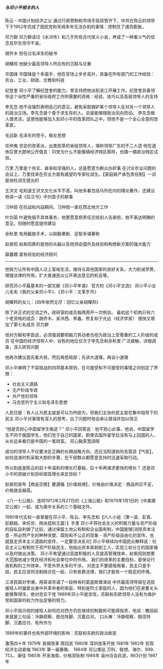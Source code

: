 #####  与邓小平相关的人
陈云 - 中国计划经济之父
通过行政管制和市场手段双管齐下，中共在陈云的领导下于1952年完成了国民党和军阀多年无法办到的事情：控制住了通货膨胀。

邓力群
邓力群读过《水浒传》和几乎所有古代侠义小说，养成了一种重义气的信念且毕生信守不渝。

胡乔木
担任过毛泽东的秘书

胡耀邦
他缺少最高领导人所应有的沉稳与庄重

华国锋
华国锋是个多面手，他在官场上步步高升，具备在所有部门的工作经验：农业、工业、财政、文教和科技

纪登奎
邓小平了解纪登奎的能力，曾支持把他派到浙江开展工作。纪登奎具备领导这个派性严重的省份政府工作所需要的资格：经验、技巧以及高层领导人的支持

李先念
他不会强烈表明自己的意见，避免采取拥护某个领导人反对另一个领导人的政治立场。李先念是个善于求生存的人，总是能够随政治风向而动。
李先念做人很灵活，这使他能够加入到邓小平的改革团队之中，但他不是一个全心全意的改革家。

毛远新
毛泽东的侄子。极左思想

任仲夷
坚定的改革派，出类拔萃的省级领导人，堪称领导广东的不二人选
他在退休后曾大胆地公开倡言：问党为什么不能像搞经济特区那样，也搞一搞政治特区试验。

万里
万里是个务实、直率和坚强的人，总是愿意为群众办好事
在讨论农业问题的会议上，万里找来在农业方面有威望的专家杜润生。【家庭联产承包责任制】一词是由杜润生提出的

王洪文
毛知道王洪文文化水平不高，叫他多看包括马列在内的理论著作，还建议他读一读《后汉书》中刘盘子的故事

习仲勋
在抗战和内战期间，习仲勋一直在西北地方工作

叶剑英
叶避免插手具体事务，他更愿意把责任交给别人去承担，他不表达明确的意见，但随时愿意提供建议

余秋里
有用截肢手术，以刚毅果断、足智多谋著称

赵紫阳
赵紫阳靠的是他的头脑以及他领会国外及经验和构想新方案的强大能力


薛暮橋
富有经验的经济顾问

--------
他努力让所有中国人过上富裕生活，维持与其他国家的良好关系，大力削减学费，增强法律的作用，扩大普通民众公开表达意见的机会等。

研究邓小平最基本的一部文献《邓小平年谱》
官方的《邓小平文选》
邓小平小女儿毛毛《我的父亲邓小平》、《邓小平：文革岁月》

胡耀邦的女儿：《四年依然无尽：回忆父亲胡耀邦》



除了非正式的交流之外，政研室的成员每两周开一次例会。
最初这个机构只有六个老资格的成员：胡乔木、吴冷西、李鑫、熊复和于光远（经济学家）
很快又增加了第七名成员 邓力群

他对方毅和李昌说，必须强调要把脑力劳动者也视为政治上受尊重的工人阶级的成员
在中国的经济领导人中，谷牧的地位仅次于李先念和余秋里
广泛接触，详细调查，深入研究问题

他再次建议首先看大局，然后再想局部；先讲大道理，再谈小道理

邓小平阐明了不容挑战的四项基本原则，在可接受和不可接受的事情之间划定了界限：
* 社会主义道路
* 无产阶级专政
* 共产党的领导
* 马克思列宁主义和毛泽东思想

人民日报：有人认为民主就是可以为所欲为，但我们主张的民主是在集中指导下的民主
邓小平对事情有深入的思考，出了问题时他会承认错误并加以改正

“他是否担心中国留学生叛逃？” 邓小平回答说：他不担心此事，他说，中国留学生不同于俄国学生，他们忠于自己的国家，即使去国外留学后没有马上回国的人，从长远来看仍是中国的一笔财富。
邓心胸真宽阔呀

成功的领导人不仅要决定正确的长期战略方向，还应当知道如何去营造【气氛】，如何选准时机采取大胆的步骤，在干部群众都愿意支持时迅速采取行动。

所以到底是陈云的前十年温和的增长打基础，后十年再谋求更快的增长？ 
还是邓小平的突破计划目标按高增长来定目标？

赵紫阳宣布【商品交换】要遵循【价值规律】，价格由价值决定：商品供应不足，价格就会越高。

《八一七公报》、连同1972年2月27日的《上海公报》和1979年1月1日的《中美建交公报》一起，成为美中关系的三个基础文件。

1980年代实权一直掌握在邓小平、陈云、李先念和【六人小组（薄一波、彭真、彭颖超、宋任穷、杨尚昆和王震）】手里
邓小平蒋社会主义的积极力量与资产阶级的自私自利做了比较，通过保留土地公有制和企业国有制，中国能够[消除资本注意 -  所必然产生的种种贪婪、腐败和不公正的现象 - 资产阶级自由化的宣传，也就是走资本主义道路的宣传，一定要坚决反对]
邓小平继续向中国民众解释说：社会主义公有制优于资产阶级民主，他指出资本家剥削工人，实现三权分立的国家难以及时做出决策。
邓小平希望通过高度积极的人员提高管理效率，赵紫阳则想更大范围地减少党在经济和社会单位中的作用。
我们的改革的主要目标，是保证行政机构的工作效率，不受外界太多的干涉。 对民主不要感情用事，民主只是手段，民主应该同法制结合在一起，只有依靠法律，我们才能有一个稳定的环境。

江泽民面对学潮，用英语背诵了一段林肯的葛底斯堡演说
中共最高领导层在选拔接班人时偏爱出身中共革命者的家庭、特别是烈士家庭的人，因为他们在紧要关头能够靠得住，绝对忠实于党
1989年邓小平就坚信，苏联和东欧领导人没有为维护党和国家的权力作出足够的努力。

邓小平指示他的接班人如何应对西方仍在继续的制裁和可能得指责，他说：概括起来就是三句话：冷静观察、稳住阵脚、沉着应对。
口头禅：冷静观察、稳住阵脚、沉着应付、有所作为

1989年的事件也有外部环境的影响：苏联和东欧的政治剧变





激荡四十年
1979年 首钢改革 周冠武
1980年 深圳改革开放
1981年 
1982年 宏观经济主动紧缩
1983年 第一届春晚、
1984年 邓公南巡 万科、联想、海尔、999、TCL、康佳
1985年 开发海南，价格双轨制
1986年 温州合会风波，863计划
1987年 